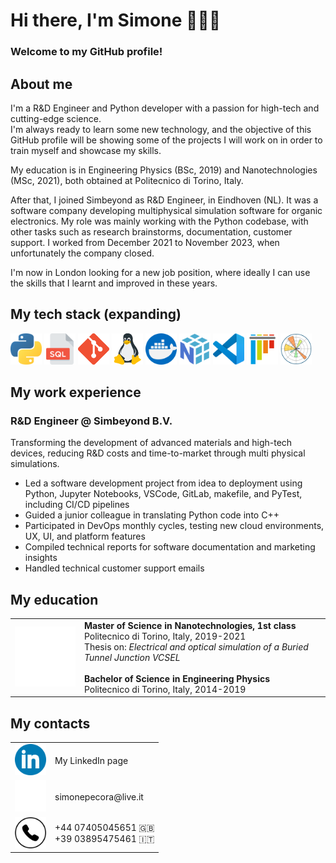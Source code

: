 # Hi there, I'm Simone 🙋🏻‍♂️

### Welcome to my GitHub profile!

## About me 
I'm a R&D Engineer and Python developer with a passion for high-tech and cutting-edge science. <br> I'm always ready to learn some new technology, and the objective of this GitHub profile will be showing some of the projects I will work on in order to train myself and showcase my skills.

My education is in Engineering Physics (BSc, 2019) and Nanotechnologies (MSc, 2021), both obtained at Politecnico di Torino, Italy.

After that, I joined Simbeyond as R&D Engineer, in Eindhoven (NL). It was a software company developing multiphysical simulation software for organic electronics. My role was mainly working with the Python codebase, with other tasks such as research brainstorms, documentation, customer support. I worked from December 2021 to November 2023, when unfortunately the company closed. 

I'm now in London looking for a new job position, where ideally I can use the skills that I learnt and improved in these years.

## My tech stack (expanding)
<img width="50" src="assets\imgs\python.png"
alt="Python" title="Python"/> 
<img width="50" src="assets\imgs\sql.png"
alt="SQL" title="SQL"/>
<img width="50" src="assets\imgs\git.png"
alt="Git" title="Git"/>
<img width="50" src="assets\imgs\linux.png"
alt="Linux" title="Linux"/>
<img width="50" src="assets\imgs\docker.png"
alt="Docker" title="Docker"/>
<img width="50" src="assets\imgs\NumPy.png"
alt="NumPy" title="NumPy"/>
<img width="50" src="assets\imgs\vscode.png"
alt="VSCode" title="VSCode"/>
<img width="50" src="assets\imgs\pytest.png"
alt="PyTest" title="PyTest"/>
<img width="50" src="assets\imgs\Matplotlib.png"
alt="Matplotlib" title="Matplotlib"/>

## My work experience

### R&D Engineer @ Simbeyond B.V.

Transforming the development of advanced materials and high-tech devices, reducing R&D costs and time-to-market through multi physical simulations.

* Led a software development project from idea to deployment using Python, Jupyter Notebooks, VSCode, GitLab, makefile, and PyTest, including CI/CD pipelines
* Guided a junior colleague in translating Python code into C++
* Participated in DevOps monthly cycles, testing new cloud environments, UX, UI, and platform features
* Compiled technical reports for software documentation and marketing insights
* Handled technical customer support emails

## My education

<table>
<tr>
<td>
    <img width="150" src="assets\imgs\polito.png" alt="PoliTo" title="PoliTo"/>  
</td>

<td>
    <b>Master of Science in Nanotechnologies, 1st class</b>
    <br>
    Politecnico di Torino, Italy, 2019-2021<br>
    Thesis on: <i>Electrical and optical simulation of
    a Buried Tunnel Junction VCSEL</i>
    <br><br>
    <b>Bachelor of Science in Engineering Physics</b>
    <br>
    Politecnico di Torino, Italy, 2014-2019
</td>

</tr>
</table>



## My contacts

<table align="center">

<tr>
    <td>
        <a  href="https://www.linkedin.com/in/simonepecora95/">
        <img width="50" margin=150 src="assets\imgs\linkedin.png"
        alt="My LinkedIn" title="My LinkedIn"/>
        </a>
    </td>
    <td>
        <p>My LinkedIn page</p>
    </td>
</tr>

<tr>
    <td>
        <a  href="mailto:simonepecora@live.it">
        <img width="50"
        src="assets\imgs\mail.png" alt="My Email" title="My Email"/>
        </a>
    </td>
    <td>
            <p>simonepecora@live.it</p>
    </td>
</tr>

<tr>
    <td>
        <img width="50"
        src="assets\imgs\phone.png" alt="My Email" title="My Email"/>
    </td>
    <td>
        +44 07405045651 🇬🇧
        <br>
        +39 03895475461 🇮🇹
    </td>
</tr>

</table>
